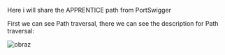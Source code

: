 Here i will share the APPRENTICE path from PortSwigger

First we can see Path traversal, there we can see the description for Path traversal:

![obraz](https://github.com/Anogota/APPRENTICE-PortSwigger-Path/assets/143951834/784cbffd-875d-49d0-a199-0993bea0f76e)

